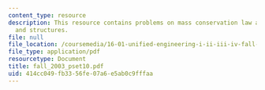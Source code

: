 ```yaml
---
content_type: resource
description: This resource contains problems on mass conservation law and materials
  and structures.
file: null
file_location: /coursemedia/16-01-unified-engineering-i-ii-iii-iv-fall-2005-spring-2006/414cc049fb3356fe07a6e5ab0c9fffaa_fall_2003_pset10.pdf
file_type: application/pdf
resourcetype: Document
title: fall_2003_pset10.pdf
uid: 414cc049-fb33-56fe-07a6-e5ab0c9fffaa
---
```

